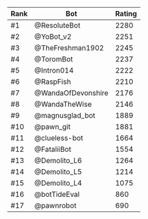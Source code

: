 Rank|Bot|Rating
---|---|---
#1|@ResoluteBot|2280
#2|@YoBot_v2|2251
#3|@TheFreshman1902|2245
#4|@ToromBot|2237
#5|@Intron014|2222
#6|@RaspFish|2210
#7|@WandaOfDevonshire|2176
#8|@WandaTheWise|2146
#9|@magnusglad_bot|1889
#10|@pawn_git|1881
#11|@clueless-bot|1664
#12|@FataliiBot|1554
#13|@Demolito_L6|1264
#14|@Demolito_L5|1214
#15|@Demolito_L4|1075
#16|@botTideEval|860
#17|@pawnrobot|690
